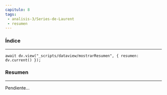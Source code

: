 ```yaml
---
capitulo: 8
tags: 
 - analisis-3/Series-de-Laurent
 - resumen
---
```

### Índice 
---
```dataviewjs
await dv.view("_scripts/dataview/mostrarResumen", { resumen: dv.current() });
```

### Resumen
---
Pendiente...